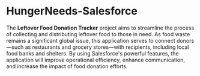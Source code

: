 # HungerNeeds-Salesforce
The **Leftover Food Donation Tracker** project aims to streamline the process of collecting and distributing leftover food to those in need. As food waste remains a significant global issue, this application serves to connect donors—such as restaurants and grocery stores—with recipients, including local food banks and shelters. By using Salesforce's powerful features, the application will improve operational efficiency, enhance communication, and increase the impact of food donation efforts.
